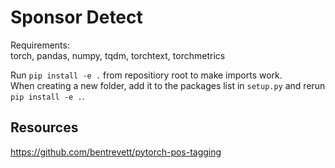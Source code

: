 # Sponsor Detect

Requirements:  
torch, pandas, numpy, tqdm, torchtext, torchmetrics

Run `pip install -e .` from repositiory root to make imports work.  
When creating a new folder, add it to the packages list in `setup.py` and rerun `pip install -e .`.

## Resources

https://github.com/bentrevett/pytorch-pos-tagging